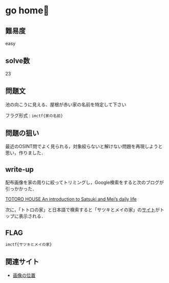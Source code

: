 # go home🏡

## 難易度

easy

## solve数

23

## 問題文

池の向こうに見える、屋根が赤い家の名前を特定して下さい

フラグ形式 : `imctf{家の名前}`

## 問題の狙い

最近のOSINT問でよく見られる，対象絞らないと解けない問題を再現しようと思い，作りました．

## write-up

配布画像を家の周りに絞ってトリミングし，Google検索をすると次のブログが引っかかった．

[TOTORO HOUSE An introduction to Satsuki and Mei’s daily life](https://www.kanpai-japan.com/satsuki-and-mei-totoro-house)

次に，「トトロの家」と日本語で検索すると「サツキとメイの家」の[サイト](https://www.aichi-koen.com/moricoro/shisetsu/satsukitomei/)がトップに表示される．

## FLAG

```bash
imctf{サツキとメイの家}
```

## 関連サイト

- [画像の位置](https://www.google.com/maps/@35.1695404,137.0922699,3a,90y,31.68h,95.85t/data=!3m8!1e1!3m6!1sAF1QipOKLhcS9xSPvWDjeuWxIcneDd3bvI47Eu-WNRrh!2e10!3e11!6shttps:%2F%2Flh5.googleusercontent.com%2Fp%2FAF1QipOKLhcS9xSPvWDjeuWxIcneDd3bvI47Eu-WNRrh%3Dw203-h100-k-no-pi-0.6141495-ya327.84497-ro3.9837112-fo100!7i5376!8i2688?hl=ja)
